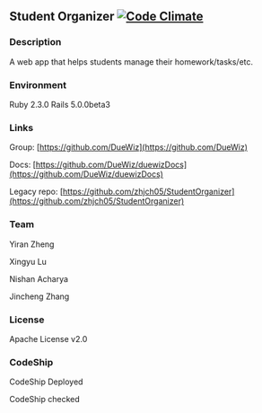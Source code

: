 ## Student Organizer [![Code Climate](https://codeclimate.com/github/DueWiz/Student_Organizer/badges/gpa.svg)](https://codeclimate.com/github/DueWiz/Student_Organizer)

### Description
A web app that helps students manage their homework/tasks/etc.

### Environment
Ruby 2.3.0
Rails 5.0.0beta3

### Links
Group: [https://github.com/DueWiz](https://github.com/DueWiz)

Docs: [https://github.com/DueWiz/duewizDocs](https://github.com/DueWiz/duewizDocs)

Legacy repo: [https://github.com/zhjch05/StudentOrganizer](https://github.com/zhjch05/StudentOrganizer)

### Team

Yiran Zheng

Xingyu Lu

Nishan Acharya

Jincheng Zhang

### License
Apache License v2.0

### CodeShip
CodeShip Deployed

CodeShip checked
